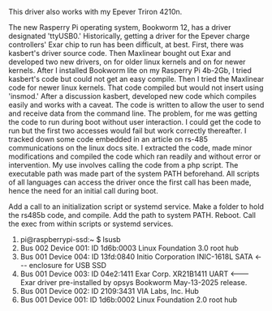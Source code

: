 
  This driver also works with my Epever Triron 4210n.
  
  The new Rasperry Pi operating system, Bookworm 12, has a driver designated 'ttyUSB0.'
  Historically, getting a driver for the Epever charge controllers' Exar chip to run has been 
  difficult, at best.
  First, there was kasbert's driver source code. Then Maxlinear bought out Exar and developed two 
  new drivers, on for older linux kernels and on for newer kernels.
  After I installed Bookworm lite on my Rasperry Pi 4b-2Gb, I tried kasbert's code but could not 
  get an easy compile. Then I tried the Maxlinear code for newer linux kernels. That code compiled 
  but would not insert using 'insmod.'
  After a discussion kasbert, developed new code which compiles easily and works with a caveat. 
  The code is written to allow the user to send and receive data from the command line.
  The problem, for me was getting the code to run during boot without user interaction. I could 
  get the code to run but the first two accesses would fail but work correctly thereafter.
  I tracked down some code embedded in an article on rs-485 communications on the linux docs site. 
  I extracted the code, made minor modifications and compiled the code which ran readily and 
  without error or intervention.
  My use involves calling the code from a php script. The executable path was made part of the 
  system PATH beforehand. All scripts of all languages can access the driver once the first call 
  has been made, hence the need for an initial call during boot.

  Add a call to an initialization script or systemd service.
  Make a folder to hold the rs485b code, and compile.
  Add the path to system PATH. 
  Reboot.
  Call the exec from within scripts or systemd services.


1. pi@raspberrypi-ssd:~ $ lsusb
2. Bus 002 Device 001: ID 1d6b:0003 Linux Foundation 3.0 root hub
3. Bus 001 Device 004: ID 13fd:0840 Initio Corporation INIC-1618L SATA <--- enclosure for USB SSD
4. Bus 001 Device 003: ID 04e2:1411 Exar Corp. XR21B1411 UART  <--- Exar driver pre-installed by opsys Bookworm May-13-2025 release.
5. Bus 001 Device 002: ID 2109:3431 VIA Labs, Inc. Hub
6. Bus 001 Device 001: ID 1d6b:0002 Linux Foundation 2.0 root hub


